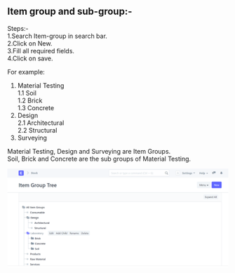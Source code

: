 ## Item group and sub-group:-

Steps:-  
1.Search Item-group in search bar.  
2.Click on New.  
3.Fill all required fields.  
4.Click on save.  
 

For example: 
1. Material Testing    
1.1 Soil   
1.2 Brick    
1.3 Concrete    
2. Design  
2.1 Architectural   
2.2 Structural    
3. Surveying    

Material Testing, Design and Surveying are Item Groups.  
Soil, Brick and Concrete are the sub groups of Material Testing.

![image](https://github.com/Falcon-Coders1/TCC_Project/raw/main/images/ItemGroup.png)
